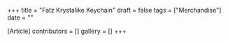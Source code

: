 +++
title = "Fatz Krystalike Keychain"
draft = false
tags = ["Merchandise"]
date = ""

[Article]
contributors = []
gallery = []
+++